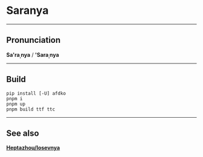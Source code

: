 #	Saranya

*****
##	Pronunciation
**Sa'raˌnya** / **'Saraˌnya**

*****
##	Build
```
pip install [-U] afdko
pnpm i
pnpm up
pnpm build ttf ttc
```

*****
##	See also
**[Heptazhou/Iosevnya](https://github.com/Heptazhou/Iosevnya)**

